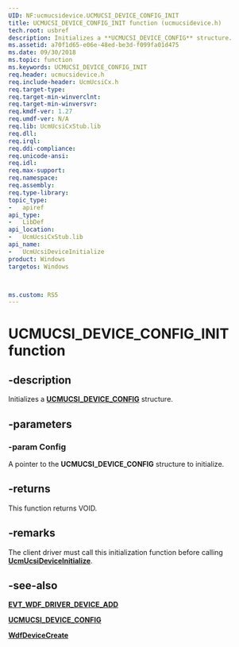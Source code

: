 ```yaml
---
UID: NF:ucmucsidevice.UCMUCSI_DEVICE_CONFIG_INIT
title: UCMUCSI_DEVICE_CONFIG_INIT function (ucmucsidevice.h)
tech.root: usbref
description: Initializes a **UCMUCSI_DEVICE_CONFIG** structure.
ms.assetid: a70f1d65-e06e-48ed-be3d-f099fa01d475
ms.date: 09/30/2018
ms.topic: function
ms.keywords: UCMUCSI_DEVICE_CONFIG_INIT
req.header: ucmucsidevice.h
req.include-header: UcmUcsiCx.h
req.target-type:
req.target-min-winverclnt:
req.target-min-winversvr:
req.kmdf-ver: 1.27
req.umdf-ver: N/A
req.lib: UcmUcsiCxStub.lib
req.dll:
req.irql: 
req.ddi-compliance:
req.unicode-ansi:
req.idl:
req.max-support:
req.namespace:
req.assembly:
req.type-library: 
topic_type: 
-	apiref
api_type: 
-	LibDef
api_location: 
-	UcmUcsiCxStub.lib
api_name: 
-	UcmUcsiDeviceInitialize
product: Windows
targetos: Windows



ms.custom: RS5
---
```


# UCMUCSI_DEVICE_CONFIG_INIT function


## -description

Initializes a [**UCMUCSI_DEVICE_CONFIG**](ns-ucmucsidevice-_ucmucsi_device_config.md) structure.

## -parameters

### -param Config
A pointer to the **UCMUCSI_DEVICE_CONFIG** structure to initialize.

## -returns
This function returns VOID.

## -remarks
The client driver must call this initialization function before calling [**UcmUcsiDeviceInitialize**](nf-ucmucsidevice-ucmucsideviceinitialize.md).

## -see-also

[**EVT_WDF_DRIVER_DEVICE_ADD**](https://msdn.microsoft.com/library/windows/hardware/ff541693)

[**UCMUCSI_DEVICE_CONFIG**](ns-ucmucsidevice-_ucmucsi_device_config.md)

[**WdfDeviceCreate**](https://msdn.microsoft.com/library/windows/hardware/ff545926)
